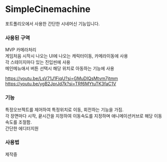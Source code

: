 # SimpleCinemachine
포트폴리오에서 사용한 간단한 시네머신 기능입니다.  

### 사용된 구역  
MVP 카메라처리  
게임처음 시작시 나오는 UI에 나오는 캐릭터이동, 카메라이동에 사용  
각 스테이지마다 있는 진입씬에 사용  
메인메뉴애서 버튼 선택시 해당 위치로 아동하는 기능에 사용  


https://youtu.be/LsV71J1FiqU?si=GMuDIQsMtvm7jtmm   
https://youtu.be/ygB2JprJd7k?si=TRf6MYtuTK3faC1V    


### 기능  
특정오브젝트를 제어하여 특정위치로 이동, 회전하는 기능을 가짐.  
각 장면마다 시작, 끝시간을 지정하여 이동속도를 지정하며 애니메이션커브로 해당 이동속도를 조절함.  
간단한 에디터지원  

### 사용법  
제작중  

